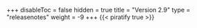+++
disableToc = false
hidden = true
title = "Version 2.9"
type = "releasenotes"
weight = -9
+++
{{< piratify true >}}
